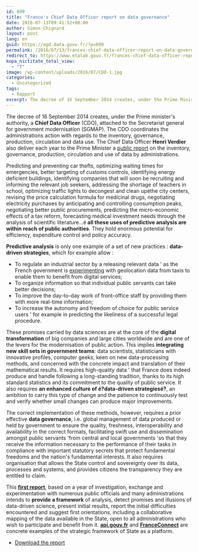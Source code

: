 ```yaml
---
id: 699
title: "France's Chief Data Officer report on data governance"
date: 2016-07-13T09:41:52+00:00
author: Simon Chignard
layout: post
lang: en
guid: https://agd.data.gouv.fr/?p=699
permalink: /2016/07/13/frances-chief-data-officer-report-on-data-governance/
redirect_to: https://www.etalab.gouv.fr/frances-chief-data-officer-report-on-data-governance
kopa_nictitate_total_view:
  - "7"
image: /wp-content/uploads/2016/07/CDO-1.jpg
categories:
  - Uncategorized
tags:
  - Rapport
excerpt: The decree of 16 September 2014 creates, under the Prime Minister's authority, a **Chief Data Officer** (CDO), attached to the Secretariat-General for Government Modernisation (SGMAP). The CDO coordinates the administrations' action with regards to the inventory, governance, production, circulation and data use. The Chief Data Officer **Henri Verdier** also deliver each year to the Prime Minister a public report on the inventory, governance, production, circulation and use of data by administrations.
---
```


The decree of 16 September 2014 creates, under the Prime minister's authority, a **Chief Data Officer** (CDO), attached to the Secretariat general for government modernisation (SGMAP). The CDO coordinates the administrations action with regards to the inventory, governance, production, circulation and data use. The Chief Data Officer **Henri Verdier** also deliver each year to the Prime Minister a <a href="https://agd.data.gouv.fr/wp-content/uploads/2016/07/2016_06_20-rapport-AGD-EN-v4.pdf">public report</a> on the inventory, governance, production, circulation and use of data by administrations.

Predicting and preventing car thefts, optimizing waiting times for emergencies, better targeting of customs controls, identifying energy deficient buildings, identifying companies that will soon be recruiting and informing the relevant job seekers, addressing the shortage of teachers in school, optimizing traffic lights to decongest and clean upéthe city centers, revising the price calculation formula for medicinal drugs, negotiating electricity purchases by anticipating and controlling consumption peaks, negotiating better public procurements, predicting the micro-economic effects of a tax reform, forecasting medical investment needs through the analysis of scientific literature&#8230;é<strong> all these uses of predictive analysis are within reach of public authorities</strong>. They hold enormous potential for efficiency, expenditure control and policy accuracy.

<strong>Predictive analysis</strong> is only one example of a set of new practices : <strong>data-driven strategies</strong>, which for example allow :

- To regulate an industrial sector by a releasing relevant data ' as the French government is <a href="https://le.taxi">experimenting</a> with geolocation data from taxis to enable them to benefit from digital services;
- To organize information so that individual public servants can take better decisions;
- To improve the day-to-day work of front-office staff by providing them with more real-time information;
- To increase the autonomy and freedom of choice for public service users ' for example in predicting the likeliness of a successful legal procedure.

These promises carried by data sciences are at the core of the **digital transformation** of big companies and large cities worldwide and are one of the levers for the modernisation of public action. This implies **integrating new skill sets in government teams**: data scientists, statisticians with innovative profiles, computer geeks, keen on new data-processing methods, and concerned with the concrete impact and translation of their mathematical results. It requires high-quality data ' that France does indeed produce and handle following a long-standing tradition, thanks to its high standard statistics and its commitment to the quality of public service. It also requires **an enhanced culture of é?data-driven strategiesé?**, an ambition to carry this type of change and the patience to continuously test and verify whether small changes can produce major improvements.

The correct implementation of these methods, however, requires a prior effective **data governance**, i.e. global management of data produced or held by government to ensure the quality, freshness, interoperability and availability in the correct formats, facilitating swift use and dissemination amongst public servants 'from central and local governments 'so that they receive the information necessary to the performance of their tasks in compliance with important statutory secrets that protect fundamental freedoms and the nation's fundamental interests. It also requires organisation that allows the State control and sovereignty over its data, processes and systems, and provides citizens the transparency they are entitled to claim.

This **[first report](https://agd.data.gouv.fr/wp-content/uploads/2016/07/2016_06_20-rapport-AGD-EN-v4.pdf)**, based on a year of investigation, exchange and experimentation with numerous public officials and many administrations intends to **provide a framework** of analysis, detect promises and illusions of data-driven science, present initial results, report the initial difficulties encountered and suggest first orientations, including a collaborative mapping of the data available in the State, open to all administrations who wish to participate and benefit from it. [**api.gouv.fr**](https://api.gouv.fr) and [**FranceConnect**](https://api.gouv.fr/api/franceconnect.html) are concrete examples of the strategic framework of State as a platform.

- [Download the report](https://agd.data.gouv.fr/wp-content/uploads/2016/07/2016_06_20-rapport-AGD-EN-v4.pdf)
